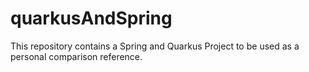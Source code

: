 # quarkusAndSpring

This repository contains a Spring and Quarkus Project to be used as a personal comparison reference.
